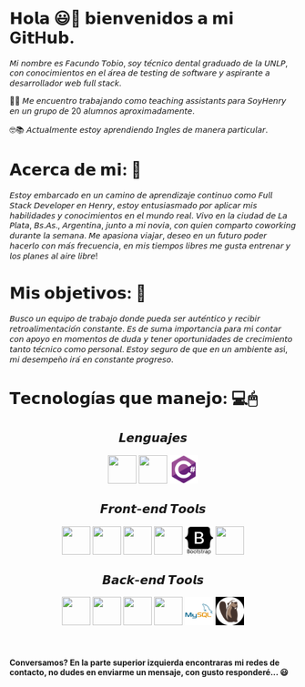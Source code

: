 # 𝗛𝗼𝗹𝗮 😃👋 𝗯𝗶𝗲𝗻𝘃𝗲𝗻𝗶𝗱𝗼𝘀 𝗮 𝗺𝗶 G𝗶𝘁H𝘂𝗯.

𝘔𝘪 𝘯𝘰𝘮𝘣𝘳𝘦 𝘦𝘴 𝘍𝘢𝘤𝘶𝘯𝘥𝘰 𝘛𝘰𝘣𝘪𝘰, 𝘴𝘰𝘺 𝘵𝘦́𝘤𝘯𝘪𝘤𝘰 𝘥𝘦𝘯𝘵𝘢𝘭 𝘨𝘳𝘢𝘥𝘶𝘢𝘥𝘰 𝘥𝘦 𝘭𝘢 𝘜𝘕𝘓𝘗, 𝘤𝘰𝘯 𝘤𝘰𝘯𝘰𝘤𝘪𝘮𝘪𝘦𝘯𝘵𝘰𝘴 𝘦𝘯 𝘦𝘭 𝘢́𝘳𝘦𝘢 𝘥𝘦 𝘵𝘦𝘴𝘵𝘪𝘯𝘨 𝘥𝘦 𝘴𝘰𝘧𝘵𝘸𝘢𝘳𝘦 𝘺 𝘢𝘴𝑝𝘪𝘳𝘢𝘯𝘵𝘦 𝘢 𝘥𝘦𝘴𝘢𝘳𝘳𝘰𝘭𝘭𝘢𝘥𝘰𝘳 𝘸𝘦𝘣 𝘧𝘶𝘭𝘭 𝘴𝘵𝘢𝘤𝘬.

👨‍💻 𝘔𝘦 𝘦𝘯𝘤𝘶𝘦𝘯𝘵𝘳𝘰 𝘵𝘳𝘢𝘣𝘢𝘫𝘢𝘯𝘥𝘰 𝘤𝘰𝘮𝘰 𝘵𝘦𝘢𝘤𝘩𝘪𝘯𝘨 𝘢𝘴𝘴𝘪𝘴𝘵𝘢𝘯𝘵𝘴 𝑝𝘢𝘳𝘢 𝘚𝘰𝘺𝘏𝘦𝘯𝘳𝘺 𝘦𝘯 𝘶𝘯 𝘨𝘳𝘶𝑝𝘰 𝘥𝘦 20 𝘢𝘭𝘶𝘮𝘯𝘰𝘴 𝘢𝑝𝘳𝘰𝘹𝘪𝘮𝘢𝘥𝘢𝘮𝘦𝘯𝘵𝘦.

🤓📚 𝘈𝘤𝘵𝘶𝘢𝘭𝘮𝘦𝘯𝘵𝘦 𝘦𝘴𝘵𝘰𝘺 𝘢𝑝𝘳𝘦𝘯𝘥𝘪𝘦𝘯𝘥𝘰 𝘐𝘯𝘨𝘭𝘦𝘴 𝘥𝘦 𝘮𝘢𝘯𝘦𝘳𝘢 𝑝𝘢𝘳𝘵𝘪𝘤𝘶𝘭𝘢𝘳.

# 𝗔𝗰𝗲𝗿𝗰𝗮 𝗱𝗲 𝗺𝗶:  💬
𝘌𝘴𝘵𝘰𝘺 𝘦𝘮𝘣𝘢𝘳𝘤𝘢𝘥𝘰 𝘦𝘯 𝘶𝘯 𝘤𝘢𝘮𝘪𝘯𝘰 𝘥𝘦 𝘢𝑝𝘳𝘦𝘯𝘥𝘪𝘻𝘢𝘫𝘦 𝘤𝘰𝘯𝘵𝘪𝘯𝘶𝘰 𝘤𝘰𝘮𝘰 𝘍𝘶𝘭𝘭 𝘚𝘵𝘢𝘤𝘬 𝘋𝘦𝘷𝘦𝘭𝘰𝑝𝘦𝘳 𝘦𝘯 𝘏𝘦𝘯𝘳𝘺, 𝘦𝘴𝘵𝘰𝘺 𝘦𝘯𝘵𝘶𝘴𝘪𝘢𝘴𝘮𝘢𝘥𝘰 𝑝𝘰𝘳 𝘢𝑝𝘭𝘪𝘤𝘢𝘳 𝘮𝘪𝘴 𝘩𝘢𝘣𝘪𝘭𝘪𝘥𝘢𝘥𝘦𝘴 𝘺 𝘤𝘰𝘯𝘰𝘤𝘪𝘮𝘪𝘦𝘯𝘵𝘰𝘴 𝘦𝘯 𝘦𝘭 𝘮𝘶𝘯𝘥𝘰 𝘳𝘦𝘢𝘭.
𝘝𝘪𝘷𝘰 𝘦𝘯 𝘭𝘢 𝘤𝘪𝘶𝘥𝘢𝘥 𝘥𝘦 𝘓𝘢 𝘗𝘭𝘢𝘵𝘢, 𝘉𝘴.𝘈𝘴., 𝘈𝘳𝘨𝘦𝘯𝘵𝘪𝘯𝘢, 𝘫𝘶𝘯𝘵𝘰 𝘢 𝘮𝘪 𝘯𝘰𝘷𝘪𝘢, 𝘤𝘰𝘯 𝘲𝘶𝘪𝘦𝘯 𝘤𝘰𝘮𝑝𝘢𝘳𝘵𝘰 𝘤𝘰𝘸𝘰𝘳𝘬𝘪𝘯𝘨 𝘥𝘶𝘳𝘢𝘯𝘵𝘦 𝘭𝘢 𝘴𝘦𝘮𝘢𝘯𝘢.
𝘔𝘦 𝘢𝑝𝘢𝘴𝘪𝘰𝘯𝘢 𝘷𝘪𝘢𝘫𝘢𝘳, 𝘥𝘦𝘴𝘦𝘰 𝘦𝘯 𝘶𝘯 𝘧𝘶𝘵𝘶𝘳𝘰 𝑝𝘰𝘥𝘦𝘳 𝘩𝘢𝘤𝘦𝘳𝘭𝘰 𝘤𝘰𝘯 𝘮𝘢́𝘴 𝘧𝘳𝘦𝘤𝘶𝘦𝘯𝘤𝘪𝘢, 𝘦𝘯 𝘮𝘪𝘴 𝘵𝘪𝘦𝘮𝑝𝘰𝘴 𝘭𝘪𝘣𝘳𝘦𝘴 𝘮𝘦 𝘨𝘶𝘴𝘵𝘢 𝘦𝘯𝘵𝘳𝘦𝘯𝘢𝘳 𝘺 𝘭𝘰𝘴 𝑝𝘭𝘢𝘯𝘦𝘴 𝘢𝘭 𝘢𝘪𝘳𝘦 𝘭𝘪𝘣𝘳𝘦!

# 𝗠𝗶𝘀 𝗼𝗯𝗷𝗲𝘁𝗶𝘃𝗼𝘀:  🔮
𝘉𝘶𝘴𝘤𝘰 𝘶𝘯 𝘦𝘲𝘶𝘪𝑝𝘰 𝘥𝘦 𝘵𝘳𝘢𝘣𝘢𝘫𝘰 𝘥𝘰𝘯𝘥𝘦 𝑝𝘶𝘦𝘥𝘢 𝘴𝘦𝘳 𝘢𝘶𝘵𝘦́𝘯𝘵𝘪𝘤𝘰 𝘺 𝘳𝘦𝘤𝘪𝘣𝘪𝘳 𝘳𝘦𝘵𝘳𝘰𝘢𝘭𝘪𝘮𝘦𝘯𝘵𝘢𝘤𝘪𝘰́𝘯 𝘤𝘰𝘯𝘴𝘵𝘢𝘯𝘵𝘦. 𝘌𝘴 𝘥𝘦 𝘴𝘶𝘮𝘢 𝘪𝘮𝑝𝘰𝘳𝘵𝘢𝘯𝘤𝘪𝘢 𝑝𝘢𝘳𝘢 𝘮í 𝘤𝘰𝘯𝘵𝘢𝘳 𝘤𝘰𝘯 𝘢𝑝𝘰𝘺𝘰 𝘦𝘯 𝘮𝘰𝘮𝘦𝘯𝘵𝘰𝘴 𝘥𝘦 𝘥𝘶𝘥𝘢 𝘺 𝘵𝘦𝘯𝘦𝘳 𝘰𝑝𝘰𝘳𝘵𝘶𝘯𝘪𝘥𝘢𝘥𝘦𝘴 𝘥𝘦 𝘤𝘳𝘦𝘤𝘪𝘮𝘪𝘦𝘯𝘵𝘰 𝘵𝘢𝘯𝘵𝘰 𝘵𝘦́𝘤𝘯𝘪𝘤𝘰 𝘤𝘰𝘮𝘰 𝑝𝘦𝘳𝘴𝘰𝘯𝘢𝘭. 𝘌𝘴𝘵𝘰𝘺 𝘴𝘦𝘨𝘶𝘳𝘰 𝘥𝘦 𝘲𝘶𝘦 𝘦𝘯 𝘶𝘯 𝘢𝘮𝘣𝘪𝘦𝘯𝘵𝘦 𝘢𝘴í, 𝘮𝘪 𝘥𝘦𝘴𝘦𝘮𝑝𝘦ñ𝘰 𝘪𝘳𝘢́ 𝘦𝘯 𝘤𝘰𝘯𝘴𝘵𝘢𝘯𝘵𝘦 𝑝𝘳𝘰𝘨𝘳𝘦𝘴𝘰.

# 𝗧𝗲𝗰𝗻𝗼𝗹𝗼𝗴í𝗮𝘀 𝗾𝘂𝗲 𝗺𝗮𝗻𝗲𝗷𝗼: 💻🖱

<h2 align="center">𝙇𝙚𝙣𝙜𝙪𝙖𝙟𝙚𝙨</h2>
<div align="center" >
<a><img src="https://github.com/Facundotobio/Facundotobio/assets/109319944/71de8592-9798-4fe5-a8c6-356adf2120fe" width="50" height="50"/> </a>
<a><img src="https://github.com/Facundotobio/Facundotobio/assets/109319944/635df5cb-02ea-43c9-bd86-350bc17caaab" width="50" height="50"/> </a>
<a><img src="https://raw.githubusercontent.com/devicons/devicon/master/icons/csharp/csharp-original.svg"  width="50" height="50"/> </a>
</div>

<h2 align="center"> 𝙁𝙧𝙤𝙣𝙩-𝙚𝙣𝙙 𝙏𝙤𝙤𝙡𝙨</h2>
<div align="center">
<a><img src="https://github.com/Facundotobio/Facundotobio/assets/109319944/80550929-9024-4e8b-a048-29e671d7095c"  width="50" height="50"/> </a>
<a><img src="https://github.com/Facundotobio/Facundotobio/assets/109319944/a0f9128c-b352-43fb-b8fe-4bee305fb247"  width="50" height="50"/> </a>
<a><img src="https://github.com/Facundotobio/Facundotobio/assets/109319944/38d4dd66-fe1c-4e73-8400-e560e11f0359"  width="50" height="50"/> </a>
<a><img src="https://github.com/Facundotobio/Facundotobio/assets/109319944/7653ad66-31e0-4fde-a8db-af5577acb7d3"  width="50" height="50"/> </a>
<a><img src="https://raw.githubusercontent.com/devicons/devicon/master/icons/bootstrap/bootstrap-plain-wordmark.svg" width="50" height="50"/> </a>
<a><img src="https://www.vectorlogo.zone/logos/tailwindcss/tailwindcss-icon.svg" width="50" height="50"/> </a>
</div>

<h2 align="center"> 𝘽𝙖𝙘𝙠-𝙚𝙣𝙙 𝙏𝙤𝙤𝙡𝙨</h2>
<div align="center">
<a><img src="https://github.com/Facundotobio/Facundotobio/assets/109319944/2cba8b15-82c2-465a-a8cc-13ecc3a3cb61" width="50" height="50"/> </a>
<a><img src="https://github.com/Facundotobio/Facundotobio/assets/109319944/acbdbad7-afe3-408b-9a66-392334194dfe"  width="50" height="50"/> </a>
<a><img src="https://github.com/Facundotobio/Facundotobio/assets/109319944/d9acd696-1176-4f86-b02d-f3abb86b775e"  width="50" height="50"/> </a>
<a><img src="https://github.com/Facundotobio/Facundotobio/assets/109319944/6f1929aa-16fd-4a28-bdb3-376e8ece558b"  width="50" height="50"/> </a>
<a><img src="https://raw.githubusercontent.com/devicons/devicon/master/icons/mysql/mysql-original-wordmark.svg"  width="50" height="50"/> </a>
<a><img src="./DBeaver.svg" border-radius="50" width="50" height="50"/> </a>
</div>

<br />
<br />

<h4>Conversamos? En la parte superior izquierda encontraras mi redes de contacto, no dudes en enviarme un mensaje, con gusto responderé... 😃</h4>
